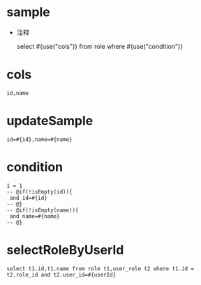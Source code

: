 sample
===

* 注释

  select #{use("cols")} from role where #{use("condition")}

cols
===

	id,name

updateSample
===

	id=#{id},name=#{name}

condition
===

	1 = 1  
	-- @if(!isEmpty(id)){
	 and id=#{id}
	-- @}
	-- @if(!isEmpty(name)){
	 and name=#{name}
	-- @}

selectRoleByUserId
===

	select t1.id,t1.name from role t1,user_role t2 where t1.id = t2.role_id and t2.user_id=#{userId}